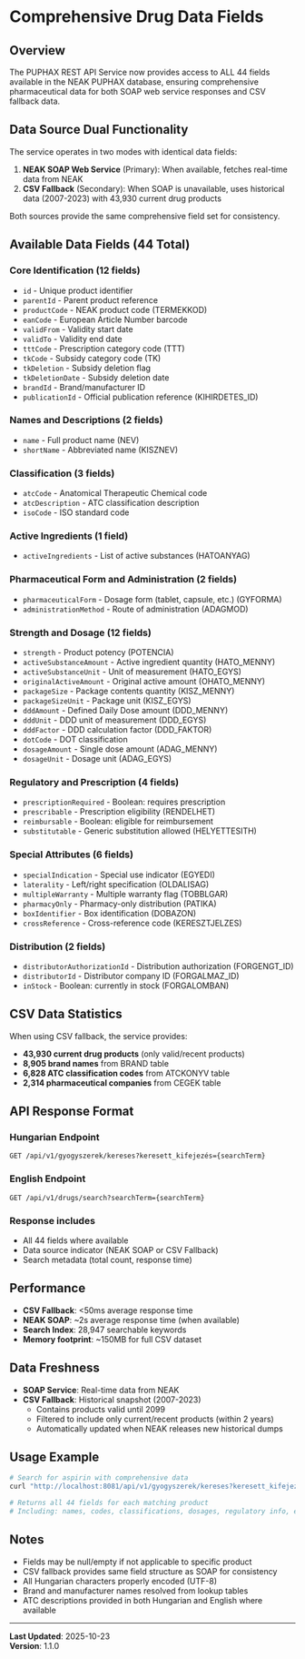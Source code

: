 # Comprehensive Drug Data Fields

## Overview

The PUPHAX REST API Service now provides access to ALL 44 fields available in the NEAK PUPHAX database, ensuring comprehensive pharmaceutical data for both SOAP web service responses and CSV fallback data.

## Data Source Dual Functionality

The service operates in two modes with identical data fields:

1. **NEAK SOAP Web Service** (Primary): When available, fetches real-time data from NEAK
2. **CSV Fallback** (Secondary): When SOAP is unavailable, uses historical data (2007-2023) with 43,930 current drug products

Both sources provide the same comprehensive field set for consistency.

## Available Data Fields (44 Total)

### Core Identification (12 fields)
- `id` - Unique product identifier
- `parentId` - Parent product reference
- `productCode` - NEAK product code (TERMEKKOD)
- `eanCode` - European Article Number barcode
- `validFrom` - Validity start date
- `validTo` - Validity end date
- `tttCode` - Prescription category code (TTT)
- `tkCode` - Subsidy category code (TK)
- `tkDeletion` - Subsidy deletion flag
- `tkDeletionDate` - Subsidy deletion date
- `brandId` - Brand/manufacturer ID
- `publicationId` - Official publication reference (KIHIRDETES_ID)

### Names and Descriptions (2 fields)
- `name` - Full product name (NEV)
- `shortName` - Abbreviated name (KISZNEV)

### Classification (3 fields)
- `atcCode` - Anatomical Therapeutic Chemical code
- `atcDescription` - ATC classification description
- `isoCode` - ISO standard code

### Active Ingredients (1 field)
- `activeIngredients` - List of active substances (HATOANYAG)

### Pharmaceutical Form and Administration (2 fields)
- `pharmaceuticalForm` - Dosage form (tablet, capsule, etc.) (GYFORMA)
- `administrationMethod` - Route of administration (ADAGMOD)

### Strength and Dosage (12 fields)
- `strength` - Product potency (POTENCIA)
- `activeSubstanceAmount` - Active ingredient quantity (HATO_MENNY)
- `activeSubstanceUnit` - Unit of measurement (HATO_EGYS)
- `originalActiveAmount` - Original active amount (OHATO_MENNY)
- `packageSize` - Package contents quantity (KISZ_MENNY)
- `packageSizeUnit` - Package unit (KISZ_EGYS)
- `dddAmount` - Defined Daily Dose amount (DDD_MENNY)
- `dddUnit` - DDD unit of measurement (DDD_EGYS)
- `dddFactor` - DDD calculation factor (DDD_FAKTOR)
- `dotCode` - DOT classification
- `dosageAmount` - Single dose amount (ADAG_MENNY)
- `dosageUnit` - Dosage unit (ADAG_EGYS)

### Regulatory and Prescription (4 fields)
- `prescriptionRequired` - Boolean: requires prescription
- `prescribable` - Prescription eligibility (RENDELHET)
- `reimbursable` - Boolean: eligible for reimbursement
- `substitutable` - Generic substitution allowed (HELYETTESITH)

### Special Attributes (6 fields)
- `specialIndication` - Special use indicator (EGYEDI)
- `laterality` - Left/right specification (OLDALISAG)
- `multipleWarranty` - Multiple warranty flag (TOBBLGAR)
- `pharmacyOnly` - Pharmacy-only distribution (PATIKA)
- `boxIdentifier` - Box identification (DOBAZON)
- `crossReference` - Cross-reference code (KERESZTJELZES)

### Distribution (2 fields)
- `distributorAuthorizationId` - Distribution authorization (FORGENGT_ID)
- `distributorId` - Distributor company ID (FORGALMAZ_ID)
- `inStock` - Boolean: currently in stock (FORGALOMBAN)

## CSV Data Statistics

When using CSV fallback, the service provides:
- **43,930 current drug products** (only valid/recent products)
- **8,905 brand names** from BRAND table
- **6,828 ATC classification codes** from ATCKONYV table  
- **2,314 pharmaceutical companies** from CEGEK table

## API Response Format

### Hungarian Endpoint
```
GET /api/v1/gyogyszerek/kereses?keresett_kifejezés={searchTerm}
```

### English Endpoint  
```
GET /api/v1/drugs/search?searchTerm={searchTerm}
```

### Response includes
- All 44 fields where available
- Data source indicator (NEAK SOAP or CSV Fallback)
- Search metadata (total count, response time)

## Performance

- **CSV Fallback**: <50ms average response time
- **NEAK SOAP**: ~2s average response time (when available)
- **Search Index**: 28,947 searchable keywords
- **Memory footprint**: ~150MB for full CSV dataset

## Data Freshness

- **SOAP Service**: Real-time data from NEAK
- **CSV Fallback**: Historical snapshot (2007-2023)
  - Contains products valid until 2099
  - Filtered to include only current/recent products (within 2 years)
  - Automatically updated when NEAK releases new historical dumps

## Usage Example

```bash
# Search for aspirin with comprehensive data
curl "http://localhost:8081/api/v1/gyogyszerek/kereses?keresett_kifejezés=aspirin"

# Returns all 44 fields for each matching product
# Including: names, codes, classifications, dosages, regulatory info, etc.
```

## Notes

- Fields may be null/empty if not applicable to specific product
- CSV fallback provides same field structure as SOAP for consistency
- All Hungarian characters properly encoded (UTF-8)
- Brand and manufacturer names resolved from lookup tables
- ATC descriptions provided in both Hungarian and English where available

---

**Last Updated**: 2025-10-23  
**Version**: 1.1.0
